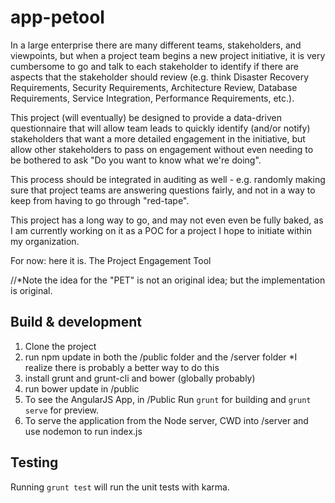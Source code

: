 # app-petool

In a large enterprise there are many different teams, stakeholders, and viewpoints, but when a project team begins
a new project initiative, it is very cumbersome to go and talk to each stakeholder to identify if there are aspects 
that the stakeholder should review (e.g. think Disaster Recovery Requirements, Security Requirements, 
Architecture Review, Database Requirements, Service Integration, Performance Requirements, etc.).

This project (will eventually) be designed to provide a data-driven questionnaire that will allow team leads to 
quickly identify (and/or notify) stakeholders that want a more detailed engagement in the initiative, but allow other 
stakeholders to pass on engagement without even needing to be bothered to ask "Do you want to know what we're doing".

This process should be integrated in auditing as well - e.g. randomly making sure that project teams are answering
questions fairly, and not in a way to keep from having to go through "red-tape".

This project has a long way to go, and may not even even be fully baked, as I am currently working on it as a POC for 
a project I hope to initiate within my organization.

For now: here it is.  The Project Engagement Tool

//*Note the idea for the "PET" is not an original idea; but the implementation is original.

## Build & development

1) Clone the project <br/>
2) run npm update in both the /public folder and the /server folder *I realize there is probably a better way to do this<br/>
3) install grunt and grunt-cli and bower (globally probably)<br/>
4) run bower update in /public <br/>
5) To see the AngularJS App, in /Public Run `grunt` for building and `grunt serve` for preview. <br/>
6) To serve the application from the Node server, CWD into /server and use nodemon to run index.js

## Testing

Running `grunt test` will run the unit tests with karma.
